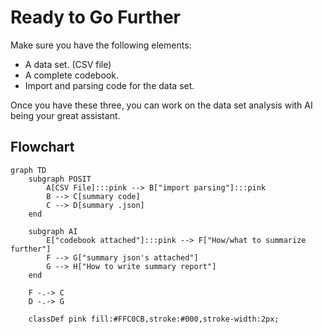 # Ready to Go Further

Make sure you have the following elements:  

  - A data set. (CSV file)
  - A complete codebook.
  - Import and parsing code for the data set. 

Once you have these three, you can work on the data set analysis with AI being your great assistant.

## Flowchart

```mermaid
graph TD
    subgraph POSIT
        A[CSV File]:::pink --> B["import parsing"]:::pink
        B --> C[summary code]
        C --> D[summary .json]
    end

    subgraph AI
        E["codebook attached"]:::pink --> F["How/what to summarize further"]
        F --> G["summary json's attached"]
        G --> H["How to write summary report"]
    end

    F -.-> C
    D -.-> G

    classDef pink fill:#FFC0CB,stroke:#000,stroke-width:2px;
```
